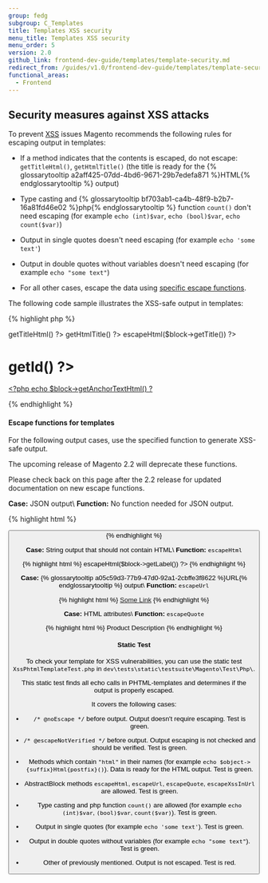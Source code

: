 ```yaml
---
group: fedg
subgroup: C_Templates
title: Templates XSS security
menu_title: Templates XSS security
menu_order: 5
version: 2.0
github_link: frontend-dev-guide/templates/template-security.md
redirect_from: /guides/v1.0/frontend-dev-guide/templates/template-security.html
functional_areas:
  - Frontend
---
```


## Security measures against XSS attacks

To prevent <a href="https://en.wikipedia.org/wiki/Cross-site_scripting">XSS</a> issues Magento recommends the following rules for escaping output in templates:

* If a method indicates that the contents is escaped, do not escape: `getTitleHtml()`, `getHtmlTitle()` (the title is ready for the {% glossarytooltip a2aff425-07dd-4bd6-9671-29b7edefa871 %}HTML{% endglossarytooltip %} output)

* Type casting and {% glossarytooltip bf703ab1-ca4b-48f9-b2b7-16a81fd46e02 %}php{% endglossarytooltip %} function `count()` don't need escaping  (for example `echo (int)$var`, `echo (bool)$var`, `echo count($var)`)

* Output in single quotes doesn't need escaping (for example `echo 'some text'`)

* Output in double quotes without variables doesn't need escaping (for example `echo "some text"`)

* For all other cases, escape the data using [specific escape functions](#escape-functions-for-templates).

The following code sample illustrates the XSS-safe output in templates:

{% highlight php %}
<?php echo $block->getTitleHtml() ?>
<?php echo $block->getHtmlTitle() ?>
<?php echo $block->escapeHtml($block->getTitle()) ?>
# <?php echo (int)$block->getId() ?>
<?php echo count($var); ?>
<?php echo 'some text' ?>
<?php echo "some text" ?>
<a href="<?php echo $block->escapeXssInUrl($block->getUrl()) ?>"><?php echo $block->getAnchorTextHtml() ?
></a>
{% endhighlight %}

#### Escape functions for templates

For the following output cases, use the specified function to generate XSS-safe output.

<div class="bs-callout bs-callout-warning" markdown="1">
  The upcoming release of Magento 2.2 will deprecate these functions.

  Please check back on this page after the 2.2 release for updated documentation on new escape functions.
</div>


**Case:** JSON output\\
**Function:** No function needed for JSON output.

{% highlight html %}
  <!-- In this example $postData is a JSON string -->
  <button class="action" data-post='<?php /* @noEscape */ echo $postData ?>' />
{% endhighlight %}

**Case:** String output that should not contain HTML\\
**Function:** `escapeHtml` 

{% highlight html %}
  <span class="label"><?php echo $block->escapeHtml($block->getLabel()) ?></span>
{% endhighlight %}

**Case:** {% glossarytooltip a05c59d3-77b9-47d0-92a1-2cbffe3f8622 %}URL{% endglossarytooltip %} output\\
**Function:** `escapeUrl`

{% highlight html %}
  <a href="<?php echo $block->escapeUrl($block->getCategoryUrl()) ?>">Some Link</a>
{% endhighlight %}

**Case:** HTML attributes\\
**Function:** `escapeQuote`

{% highlight html %}
  <span class="<?php $block->escapeQuote($block->getSpanClass()) ?>">Product Description</span>
{% endhighlight %}

<h4>Static Test</h4>

To check your template for XSS vulnerabilities, you can use the static test `XssPhtmlTemplateTest.php` in `dev\tests\static\testsuite\Magento\Test\Php\`.  

This static test finds all echo calls in PHTML-templates and determines if the output is properly escaped.

It covers the following cases:

* `/* @noEscape */` before output. Output doesn't require escaping. Test is green.

* `/* @escapeNotVerified */` before output. Output escaping is not checked and should be verified. Test is green.

* Methods which contain `"html"` in their names (for example `echo $object->{suffix}Html{postfix}()`). Data is ready for the HTML output. Test is green.

* AbstractBlock methods `escapeHtml`, `escapeUrl`, `escapeQuote`, `escapeXssInUrl` are allowed. Test is green.

* Type casting and php function `count()` are allowed (for example `echo (int)$var`, `(bool)$var`, `count($var)`). Test is green.

* Output in single quotes (for example `echo 'some text'`). Test is green.

* Output in double quotes without variables (for example `echo "some text"`). Test is green.

* Other of previously mentioned. Output is not escaped. Test is red.

